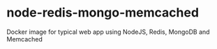 # node-redis-mongo-memcached
Docker image for typical web app using NodeJS, Redis, MongoDB and Memcached
